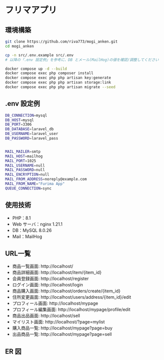 # フリマアプリ

## 環境構築

```bash
git clone https://github.com/riva773/mogi_anken.git
cd mogi_anken

cp -n src/.env.example src/.env
# 以降の「.env 設定例」を参考に、DB とメール(MailHog)の値を確認/調整してください

docker compose up -d --build
docker compose exec php composer install
docker compose exec php php artisan key:generate    
docker compose exec php php artisan storage:link
docker compose exec php php artisan migrate --seed
```

## .env 設定例

```bash
DB_CONNECTION=mysql
DB_HOST=mysql
DB_PORT=3306
DB_DATABASE=laravel_db
DB_USERNAME=laravel_user
DB_PASSWORD=laravel_pass


MAIL_MAILER=smtp
MAIL_HOST=mailhog
MAIL_PORT=1025
MAIL_USERNAME=null
MAIL_PASSWORD=null
MAIL_ENCRYPTION=null
MAIL_FROM_ADDRESS=noreply@example.com
MAIL_FROM_NAME="Furima App"
QUEUE_CONNECTION=sync
```

## 使用技術

- PHP：8.1
- Web サーバ：nginx 1.21.1
- DB：MySQL 8.0.26
- Mail：MailHog

## URL一覧

- 商品一覧画面: http://localhost/
- 商品詳細画面: http://localhost/item/{item_id}
- 会員登録画面: http://localhost/register
- ログイン画面: http://localhost/login
- 商品購入画面: http://localhost/orders/create/{item_id}
- 住所変更画面: http://localhost/users/address/{item_id}/edit
- プロフィール画面: http://localhost/mypage
- プロフィール編集画面: http://localhost/mypage/profile/edit
- 商品出品画面: http://localhost/sell
- マイリスト画面: http://localhost/?page=mylist
- 購入商品一覧: http://localhost/mypage?page=buy
- 出品商品一覧: http://localhost/mypage?page=sell


## ER 図



